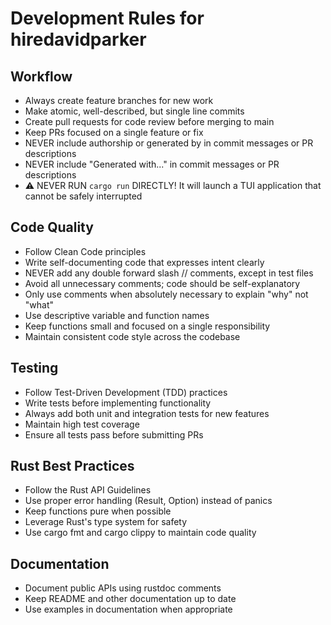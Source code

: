 # Development Rules for hiredavidparker

## Workflow

-   Always create feature branches for new work
-   Make atomic, well-described, but single line commits
-   Create pull requests for code review before merging to main
-   Keep PRs focused on a single feature or fix
-   NEVER include authorship or generated by in commit messages or PR descriptions
-   NEVER include "Generated with..." in commit messages or PR descriptions
-   ⚠️ NEVER RUN `cargo run` DIRECTLY! It will launch a TUI application that cannot be safely interrupted

## Code Quality

-   Follow Clean Code principles
-   Write self-documenting code that expresses intent clearly
-   NEVER add any double forward slash // comments, except in test files
-   Avoid all unnecessary comments; code should be self-explanatory
-   Only use comments when absolutely necessary to explain "why" not "what"
-   Use descriptive variable and function names
-   Keep functions small and focused on a single responsibility
-   Maintain consistent code style across the codebase

## Testing

-   Follow Test-Driven Development (TDD) practices
-   Write tests before implementing functionality
-   Always add both unit and integration tests for new features
-   Maintain high test coverage
-   Ensure all tests pass before submitting PRs

## Rust Best Practices

-   Follow the Rust API Guidelines
-   Use proper error handling (Result, Option) instead of panics
-   Keep functions pure when possible
-   Leverage Rust's type system for safety
-   Use cargo fmt and cargo clippy to maintain code quality

## Documentation

-   Document public APIs using rustdoc comments
-   Keep README and other documentation up to date
-   Use examples in documentation when appropriate
